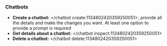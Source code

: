 ### Chatbots
- **Create a chatbot:** </chatbot create:1134802420359250051>, provide all the details and make the changes you want. At least one option to provide a prompt is required
- **Get details about a chatbot:** </chatbot inspect:1134802420359250051>
- **Delete a chatbot:** </chatbot delete:1134802420359250051>


